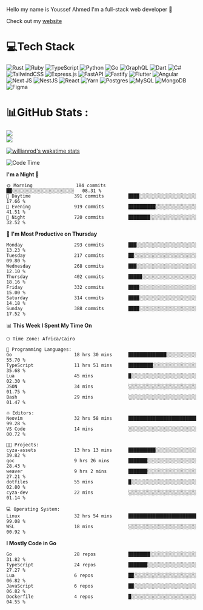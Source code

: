 Hello my name is Youssef Ahmed I'm a full-stack web developer 👋

Check out my [website](https://youssefahmed.vercel.app)
 
# 💻Tech Stack

![Rust](https://img.shields.io/badge/rust-%23000000.svg?style=for-the-badge&logo=rust&logoColor=white) ![Ruby](https://img.shields.io/badge/ruby-%23CC342D.svg?style=for-the-badge&logo=ruby&logoColor=white) ![TypeScript](https://img.shields.io/badge/typescript-%23007ACC.svg?style=for-the-badge&logo=typescript&logoColor=white) ![Python](https://img.shields.io/badge/python-3670A0?style=for-the-badge&logo=python&logoColor=ffdd54) ![Go](https://img.shields.io/badge/go-%2300ADD8.svg?style=for-the-badge&logo=go&logoColor=white) ![GraphQL](https://img.shields.io/badge/-GraphQL-E10098?style=for-the-badge&logo=graphql&logoColor=white) ![Dart](https://img.shields.io/badge/dart-%230175C2.svg?style=for-the-badge&logo=dart&logoColor=white) ![C#](https://img.shields.io/badge/c%23-%23239120.svg?style=for-the-badge&logo=c-sharp&logoColor=white) ![TailwindCSS](https://img.shields.io/badge/tailwindcss-%2338B2AC.svg?style=for-the-badge&logo=tailwind-css&logoColor=white) ![Express.js](https://img.shields.io/badge/express.js-%23404d59.svg?style=for-the-badge&logo=express&logoColor=%2361DAFB) ![FastAPI](https://img.shields.io/badge/FastAPI-005571?style=for-the-badge&logo=fastapi) ![Fastify](https://img.shields.io/badge/fastify-%23000000.svg?style=for-the-badge&logo=fastify&logoColor=white) ![Flutter](https://img.shields.io/badge/Flutter-%2302569B.svg?style=for-the-badge&logo=Flutter&logoColor=white) ![Angular](https://img.shields.io/badge/angular-%23DD0031.svg?style=for-the-badge&logo=angular&logoColor=white) ![Next JS](https://img.shields.io/badge/Next-black?style=for-the-badge&logo=next.js&logoColor=white) ![NestJS](https://img.shields.io/badge/nestjs-%23E0234E.svg?style=for-the-badge&logo=nestjs&logoColor=white) ![React](https://img.shields.io/badge/react-%2320232a.svg?style=for-the-badge&logo=react&logoColor=%2361DAFB) ![Yarn](https://img.shields.io/badge/yarn-%232C8EBB.svg?style=for-the-badge&logo=yarn&logoColor=white) ![Postgres](https://img.shields.io/badge/postgres-%23316192.svg?style=for-the-badge&logo=postgresql&logoColor=white) ![MySQL](https://img.shields.io/badge/mysql-%2300f.svg?style=for-the-badge&logo=mysql&logoColor=white) ![MongoDB](https://img.shields.io/badge/MongoDB-%234ea94b.svg?style=for-the-badge&logo=mongodb&logoColor=white)     ![Figma](https://img.shields.io/badge/figma-%23F24E1E.svg?style=for-the-badge&logo=figma&logoColor=white)

# 📊GitHub Stats :

![](https://github-readme-stats.vercel.app/api?username=joetifa2003&theme=tokyonight&hide_border=false&include_all_commits=false&count_private=false)<br/>
![](https://github-readme-streak-stats.herokuapp.com/?user=joetifa2003&theme=tokyonight&hide_border=false)<br/>

[![willianrod's wakatime stats](https://github-readme-stats.vercel.app/api/wakatime?username=joetifa2003&layout=compact)](https://github.com/anuraghazra/github-readme-stats)
<!--START_SECTION:waka-->
![Code Time](http://img.shields.io/badge/Code%20Time-3%2C766%20hrs%2025%20mins-blue)

**I'm a Night 🦉** 

```text
🌞 Morning                184 commits         ██░░░░░░░░░░░░░░░░░░░░░░░   08.31 % 
🌆 Daytime                391 commits         ████░░░░░░░░░░░░░░░░░░░░░   17.66 % 
🌃 Evening                919 commits         ██████████░░░░░░░░░░░░░░░   41.51 % 
🌙 Night                  720 commits         ████████░░░░░░░░░░░░░░░░░   32.52 % 
```
📅 **I'm Most Productive on Thursday** 

```text
Monday                   293 commits         ███░░░░░░░░░░░░░░░░░░░░░░   13.23 % 
Tuesday                  217 commits         ██░░░░░░░░░░░░░░░░░░░░░░░   09.80 % 
Wednesday                268 commits         ███░░░░░░░░░░░░░░░░░░░░░░   12.10 % 
Thursday                 402 commits         █████░░░░░░░░░░░░░░░░░░░░   18.16 % 
Friday                   332 commits         ████░░░░░░░░░░░░░░░░░░░░░   15.00 % 
Saturday                 314 commits         ████░░░░░░░░░░░░░░░░░░░░░   14.18 % 
Sunday                   388 commits         ████░░░░░░░░░░░░░░░░░░░░░   17.52 % 
```


📊 **This Week I Spent My Time On** 

```text
🕑︎ Time Zone: Africa/Cairo

💬 Programming Languages: 
Go                       18 hrs 30 mins      ██████████████░░░░░░░░░░░   55.70 % 
TypeScript               11 hrs 51 mins      █████████░░░░░░░░░░░░░░░░   35.68 % 
Lua                      45 mins             █░░░░░░░░░░░░░░░░░░░░░░░░   02.30 % 
JSON                     34 mins             ░░░░░░░░░░░░░░░░░░░░░░░░░   01.75 % 
Bash                     29 mins             ░░░░░░░░░░░░░░░░░░░░░░░░░   01.47 % 

🔥 Editors: 
Neovim                   32 hrs 58 mins      █████████████████████████   99.28 % 
VS Code                  14 mins             ░░░░░░░░░░░░░░░░░░░░░░░░░   00.72 % 

🐱‍💻 Projects: 
cyza-assets              13 hrs 13 mins      ██████████░░░░░░░░░░░░░░░   39.82 % 
goc                      9 hrs 26 mins       ███████░░░░░░░░░░░░░░░░░░   28.43 % 
weaver                   9 hrs 2 mins        ███████░░░░░░░░░░░░░░░░░░   27.21 % 
dotfiles                 55 mins             █░░░░░░░░░░░░░░░░░░░░░░░░   02.80 % 
cyza-dev                 22 mins             ░░░░░░░░░░░░░░░░░░░░░░░░░   01.14 % 

💻 Operating System: 
Linux                    32 hrs 54 mins      █████████████████████████   99.08 % 
WSL                      18 mins             ░░░░░░░░░░░░░░░░░░░░░░░░░   00.92 % 
```

**I Mostly Code in Go** 

```text
Go                       28 repos            ████████░░░░░░░░░░░░░░░░░   31.82 % 
TypeScript               24 repos            ███████░░░░░░░░░░░░░░░░░░   27.27 % 
Lua                      6 repos             ██░░░░░░░░░░░░░░░░░░░░░░░   06.82 % 
JavaScript               6 repos             ██░░░░░░░░░░░░░░░░░░░░░░░   06.82 % 
Dockerfile               4 repos             █░░░░░░░░░░░░░░░░░░░░░░░░   04.55 % 
```




<!--END_SECTION:waka-->
